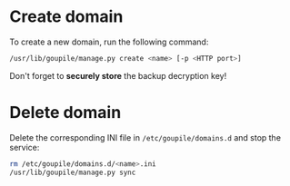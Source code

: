 # Create domain

To create a new domain, run the following command:

```sh
/usr/lib/goupile/manage.py create <name> [-p <HTTP port>]
```

Don't forget to **securely store** the backup decryption key!

# Delete domain

Delete the corresponding INI file in `/etc/goupile/domains.d` and stop the service:

```sh
rm /etc/goupile/domains.d/<name>.ini
/usr/lib/goupile/manage.py sync
```
